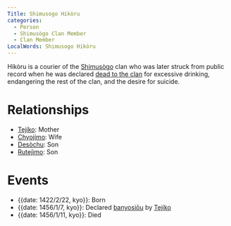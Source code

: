 ```yaml
---
Title: Shimusogo Hikòru
categories:
  - Person
  - Shimusògo Clan Member
  - Clan Member
LocalWords: Shimusogo Hikòru
---
```


Hikòru is a courier of the [Shimusògo]() clan who was later struck from public record when he was declared [dead to the clan](/banyosiōu/) for excessive drinking, endangering the rest of the clan, and the desire for suicide.

# Relationships

* [Tejíko](/shimusogo-tejíko/): Mother
* [Chyojímo](/shimusogo-chyojímo/): Wife
* [Desòchu](/shimusogo-desòchu/): Son
* [Rutejìmo](/shimusogo-rutejìmo/): Son

# Events

* {{date: 1422/2/22, kyo}}: Born
* {{date: 1456/1/7, kyo}}: Declared [banyosiōu]() by [Tejíko](/shimusogo-tejíko/)
* {{date: 1456/1/11, kyo}}: Died
